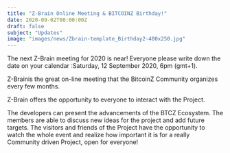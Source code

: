 ```yaml
---
title: "Z-Brain Online Meeting & BITCOINZ Birthday!"
date: 2020-09-02T00:00:00Z
draft: false
subject: "Updates"
image: "images/news/Zbrain-template_Birthday2-400x250.jpg"
---
```


The next Z-Brain meeting for 2020 is near! Everyone please write down the date on your calendar :Saturday, 12 September 2020, 6pm (gmt+1).

Z-Brainis the great on-line meeting that the BitcoinZ Community organizes every few months.

Z-Brain offers the opportunity to everyone to interact with the Project.

The developers can present the advancements of the BTCZ Ecosystem. The members are able to discuss new ideas for the project and add future targets. The visitors and friends of the Project have the opportunity to watch the whole event and realize how important it is for a really Community driven Project, open for everyone!
